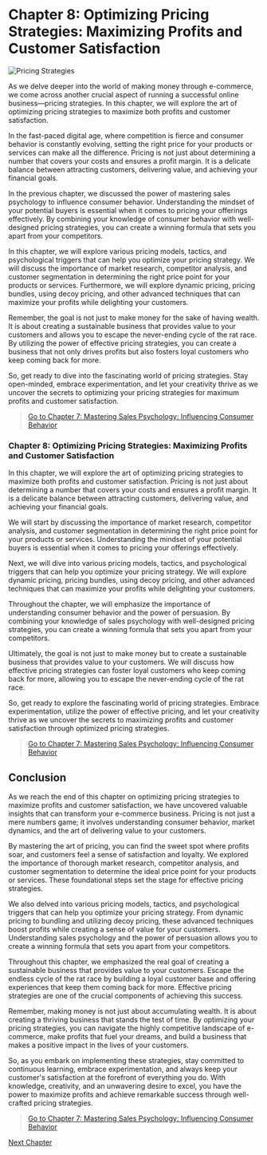 # Chapter 8: Optimizing Pricing Strategies: Maximizing Profits and Customer Satisfaction

![Pricing Strategies](https://images.unsplash.com/photo-1519064499411-9c4b57035b0c)

As we delve deeper into the world of making money through e-commerce, we come across another crucial aspect of running a successful online business—pricing strategies. In this chapter, we will explore the art of optimizing pricing strategies to maximize both profits and customer satisfaction.

In the fast-paced digital age, where competition is fierce and consumer behavior is constantly evolving, setting the right price for your products or services can make all the difference. Pricing is not just about determining a number that covers your costs and ensures a profit margin. It is a delicate balance between attracting customers, delivering value, and achieving your financial goals.

In the previous chapter, we discussed the power of mastering sales psychology to influence consumer behavior. Understanding the mindset of your potential buyers is essential when it comes to pricing your offerings effectively. By combining your knowledge of consumer behavior with well-designed pricing strategies, you can create a winning formula that sets you apart from your competitors.

In this chapter, we will explore various pricing models, tactics, and psychological triggers that can help you optimize your pricing strategy. We will discuss the importance of market research, competitor analysis, and customer segmentation in determining the right price point for your products or services. Furthermore, we will explore dynamic pricing, pricing bundles, using decoy pricing, and other advanced techniques that can maximize your profits while delighting your customers.

Remember, the goal is not just to make money for the sake of having wealth. It is about creating a sustainable business that provides value to your customers and allows you to escape the never-ending cycle of the rat race. By utilizing the power of effective pricing strategies, you can create a business that not only drives profits but also fosters loyal customers who keep coming back for more.

So, get ready to dive into the fascinating world of pricing strategies. Stay open-minded, embrace experimentation, and let your creativity thrive as we uncover the secrets to optimizing your pricing strategies for maximum profits and customer satisfaction.

>[Go to Chapter 7: Mastering Sales Psychology: Influencing Consumer Behavior](path-to-chapter-7.md)
### Chapter 8: Optimizing Pricing Strategies: Maximizing Profits and Customer Satisfaction

In this chapter, we will explore the art of optimizing pricing strategies to maximize both profits and customer satisfaction. Pricing is not just about determining a number that covers your costs and ensures a profit margin. It is a delicate balance between attracting customers, delivering value, and achieving your financial goals.

We will start by discussing the importance of market research, competitor analysis, and customer segmentation in determining the right price point for your products or services. Understanding the mindset of your potential buyers is essential when it comes to pricing your offerings effectively.

Next, we will dive into various pricing models, tactics, and psychological triggers that can help you optimize your pricing strategy. We will explore dynamic pricing, pricing bundles, using decoy pricing, and other advanced techniques that can maximize your profits while delighting your customers.

Throughout the chapter, we will emphasize the importance of understanding consumer behavior and the power of persuasion. By combining your knowledge of sales psychology with well-designed pricing strategies, you can create a winning formula that sets you apart from your competitors.

Ultimately, the goal is not just to make money but to create a sustainable business that provides value to your customers. We will discuss how effective pricing strategies can foster loyal customers who keep coming back for more, allowing you to escape the never-ending cycle of the rat race.

So, get ready to explore the fascinating world of pricing strategies. Embrace experimentation, utilize the power of effective pricing, and let your creativity thrive as we uncover the secrets to maximizing profits and customer satisfaction through optimized pricing strategies.

>[Go to Chapter 7: Mastering Sales Psychology: Influencing Consumer Behavior](path-to-chapter-7.md)
## Conclusion

As we reach the end of this chapter on optimizing pricing strategies to maximize profits and customer satisfaction, we have uncovered valuable insights that can transform your e-commerce business. Pricing is not just a mere numbers game; it involves understanding consumer behavior, market dynamics, and the art of delivering value to your customers.

By mastering the art of pricing, you can find the sweet spot where profits soar, and customers feel a sense of satisfaction and loyalty. We explored the importance of thorough market research, competitor analysis, and customer segmentation to determine the ideal price point for your products or services. These foundational steps set the stage for effective pricing strategies.

We also delved into various pricing models, tactics, and psychological triggers that can help you optimize your pricing strategy. From dynamic pricing to bundling and utilizing decoy pricing, these advanced techniques boost profits while creating a sense of value for your customers. Understanding sales psychology and the power of persuasion allows you to create a winning formula that sets you apart from your competitors.

Throughout this chapter, we emphasized the real goal of creating a sustainable business that provides value to your customers. Escape the endless cycle of the rat race by building a loyal customer base and offering experiences that keep them coming back for more. Effective pricing strategies are one of the crucial components of achieving this success.

Remember, making money is not just about accumulating wealth. It is about creating a thriving business that stands the test of time. By optimizing your pricing strategies, you can navigate the highly competitive landscape of e-commerce, make profits that fuel your dreams, and build a business that makes a positive impact in the lives of your customers.

So, as you embark on implementing these strategies, stay committed to continuous learning, embrace experimentation, and always keep your customer's satisfaction at the forefront of everything you do. With knowledge, creativity, and an unwavering desire to excel, you have the power to maximize profits and achieve remarkable success through well-crafted pricing strategies.

>[Go to Chapter 7: Mastering Sales Psychology: Influencing Consumer Behavior](path-to-chapter-7.md)


[Next Chapter](09_Chapter09.md)
